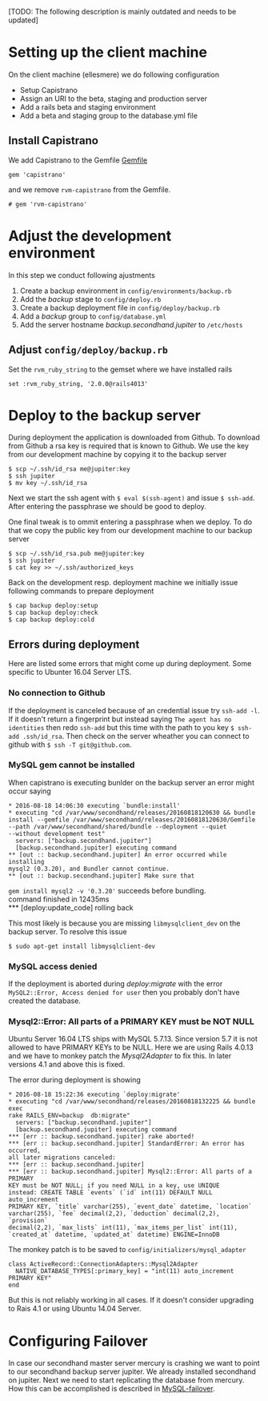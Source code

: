[TODO: The following description is mainly outdated and needs to be updated]

Setting up the client machine
=============================
On the client machine (ellesmere) we do following configuration

* Setup Capistrano
* Assign an URI to the beta, staging and production server
* Add a rails beta and staging environment
* Add a beta and staging group to the database.yml file

Install Capistrano
------------------
We add Capistrano to the Gemfile [Gemfile](https://github/sugaryourcoffee/secondhand/blob/master/Gemfile)

    gem 'capistrano'

and we remove `rvm-capistrano` from the Gemfile.

    # gem 'rvm-capistrano'

# Adjust the development environment
In this step we conduct following ajustments

1. Create a backup environment in `config/environments/backup.rb`
2. Add the _backup_ stage to `config/deploy.rb`
3. Create a backup deployment file in `config/deploy/backup.rb`
4. Add a _backup_ group to `config/database.yml`
5. Add the server hostname _backup.secondhand.jupiter_ to `/etc/hosts`

## Adjust `config/deploy/backup.rb`
Set the `rvm_ruby_string` to the gemset where we have installed rails

    set :rvm_ruby_string, '2.0.0@rails4013'

# Deploy to the backup server
During deployment the application is downloaded from Github. To download from
Github a rsa key is required that is known to Github. We use the key from our
development machine by copying it to the backup server

    $ scp ~/.ssh/id_rsa me@jupiter:key
    $ ssh jupiter
    $ mv key ~/.ssh/id_rsa

Next we start the ssh agent with `$ eval $(ssh-agent)` and issue `$ ssh-add`.
After entering the passphrase we should be good to deploy.

One final tweak is to ommit entering a passphrase when we deploy. To do that we
copy the public key from our development machine to our backup server

    $ scp ~/.ssh/id_rsa.pub me@jupiter:key
    $ ssh jupiter
    $ cat key >> ~/.ssh/authorized_keys

Back on the development resp. deployment machine we initially issue following 
commands to prepare deployment

    $ cap backup deploy:setup
    $ cap backup deploy:check
    $ cap backup deploy:cold

## Errors during deployment
Here are listed some errors that might come up during deployment. Some specific
to Ubunter 16.04 Server LTS.

### No connection to Github
If the deployment is canceled because of an credential issue try 
`ssh-add -l`. If it doesn't return a fingerprint but instead saying 
`The agent has no identities` then redo `ssh-add` but this time with the path to
you key `$ ssh-add .ssh/id_rsa`. Then check on the server wheather you can
connect to github with `$ ssh -T git@github.com`.

### MySQL gem cannot be installed
When capistrano is executing bunlder on the backup server an error might occur
saying

    * 2016-08-18 14:06:30 executing `bundle:install'                            
    * executing "cd /var/www/secondhand/releases/20160818120630 && bundle 
    install --gemfile /var/www/secondhand/releases/20160818120630/Gemfile 
    --path /var/www/secondhand/shared/bundle --deployment --quiet 
    --without development test"         
      servers: ["backup.secondhand.jupiter"]                                    
      [backup.secondhand.jupiter] executing command                             
    ** [out :: backup.secondhand.jupiter] An error occurred while installing 
    mysql2 (0.3.20), and Bundler cannot continue.                               
    ** [out :: backup.secondhand.jupiter] Make sure that 
   `gem install mysql2 -v '0.3.20'` succeeds before bundling.                   
      command finished in 12435ms                                               
    *** [deploy:update_code] rolling back

This most likely is because you are missing `libmysqlclient_dev` on the backup
server. To resolve this issue

    $ sudo apt-get install libmysqlclient-dev

### MySQL access denied
If the deployment is aborted during _deploy:migrate_ with the error 
`MySQL2::Error, Access denied for user` then you probably don't have created
the database.

### Mysql2::Error: All parts of a PRIMARY KEY must be NOT NULL
Ubuntu Server 16.04 LTS ships with MySQL 5.7.13. Since version 5.7 it is not 
allowed to have PRIMARY KEYs to be NULL. Here we are using Rails 4.0.13 and we
have to monkey patch the _Mysql2Adapter_ to fix this. In later versions 4.1 and
above this is fixed.

The error during deployment is showing

    * 2016-08-18 15:22:36 executing `deploy:migrate'                          
    * executing "cd /var/www/secondhand/releases/20160818132225 && bundle exec
    rake RAILS_ENV=backup  db:migrate"                                        
      servers: ["backup.secondhand.jupiter"]
      [backup.secondhand.jupiter] executing command
    *** [err :: backup.secondhand.jupiter] rake aborted!
    *** [err :: backup.secondhand.jupiter] StandardError: An error has occurred,
    all later migrations canceled:
    *** [err :: backup.secondhand.jupiter]
    *** [err :: backup.secondhand.jupiter] Mysql2::Error: All parts of a PRIMARY
    KEY must be NOT NULL; if you need NULL in a key, use UNIQUE 
    instead: CREATE TABLE `events` (`id` int(11) DEFAULT NULL auto_increment 
    PRIMARY KEY, `title` varchar(255), `event_date` datetime, `location` 
    varchar(255), `fee` decimal(2,2), `deduction` decimal(2,2), `provision` 
    decimal(2,2), `max_lists` int(11), `max_items_per_list` int(11), 
    `created_at` datetime, `updated_at` datetime) ENGINE=InnoDB 

The monkey patch is to be saved to `config/initializers/mysql_adapter`

    class ActiveRecord::ConnectionAdapters::Mysql2Adapter
      NATIVE_DATABASE_TYPES[:primary_key] = "int(11) auto_increment PRIMARY KEY"
    end

But this is not reliably working in all cases. If it doesn't consider upgrading 
to Rais 4.1 or using Ubuntu 14.04 Server.

# Configuring Failover
In case our secondhand master server mercury is crashing we want to point to our
secondhand backup server jupiter. We already installed secondhand on jupiter.
Next we need to start replicating the database from mercury. How this can be
accomplished is described in [MySQL-failover](https://github.com/sugaryourcoffee/secondhand/blob/master/doc/MySQL-failover.md).

